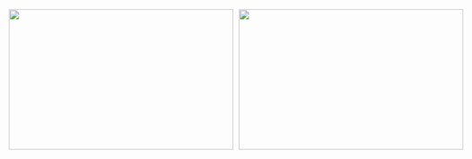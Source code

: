 <div align="center" style="display: flex; justify-content: center; gap: 10px; flex-wrap: nowrap;">
  <img height="250" width="400" src="https://github-readme-stats.vercel.app/api?username=Wonderfulhowl&show_icons=true&include_all_commits=true&theme=dark&hide_border=true" />
  <img height="250" width="400" src="https://github-readme-stats.vercel.app/api/top-langs/?username=Wonderfulhowl&layout=compact&theme=dark&hide_border=true" />
</div>